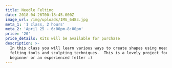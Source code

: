 ```yaml
---
title: Needle Felting
date: 2018-04-26T00:18:45.000Z
image_url: /img/uploads/IMG_6483.jpg
meta_1: '1 class, 2 hours'
meta_2: 'April 25 - 6:00pm-8:00pm'
price: '20'
price_details: Kits will be available for purchase
description: >-
  In this class you will learn various ways to create shapes using needle
  felting tools and sculpting techniques.  This is a lovely project for a
  beginner or an experienced felter :)
---
```




